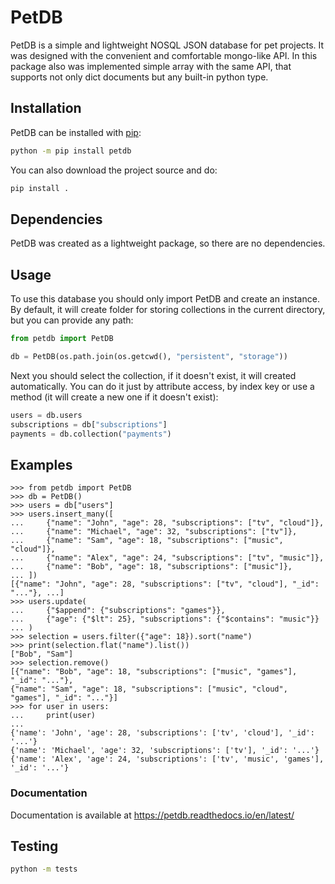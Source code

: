# PetDB

PetDB is a simple and lightweight NOSQL JSON database for pet projects.
It was designed with the convenient and comfortable mongo-like API.
In this package also was implemented simple array with the same API,
that supports not only dict documents but any built-in python type.

## Installation

PetDB can be installed with [pip](http://pypi.python.org/pypi/pip):

```bash
python -m pip install petdb
```

You can also download the project source and do:

```bash
pip install .
```

## Dependencies

PetDB was created as a lightweight package, so there are no dependencies.

## Usage

To use this database you should only import PetDB and create an instance.
By default, it will create folder for storing collections in the current directory,
but you can provide any path:

```python
from petdb import PetDB

db = PetDB(os.path.join(os.getcwd(), "persistent", "storage"))
```

Next you should select the collection, if it doesn't exist, it will created automatically.
You can do it just by attribute access, by index key or use a method (it will create a new one if it doesn't exist):

```python
users = db.users
subscriptions = db["subscriptions"]
payments = db.collection("payments")
```

## Examples

```pycon
>>> from petdb import PetDB
>>> db = PetDB()
>>> users = db["users"]
>>> users.insert_many([
...     {"name": "John", "age": 28, "subscriptions": ["tv", "cloud"]},
...     {"name": "Michael", "age": 32, "subscriptions": ["tv"]},
...     {"name": "Sam", "age": 18, "subscriptions": ["music", "cloud"]},
...     {"name": "Alex", "age": 24, "subscriptions": ["tv", "music"]},
...     {"name": "Bob", "age": 18, "subscriptions": ["music"]},
... ])
[{"name": "John", "age": 28, "subscriptions": ["tv", "cloud"], "_id": "..."}, ...]
>>> users.update(
...     {"$append": {"subscriptions": "games"}},
...     {"age": {"$lt": 25}, "subscriptions": {"$contains": "music"}}
... )
>>> selection = users.filter({"age": 18}).sort("name")
>>> print(selection.flat("name").list())
["Bob", "Sam"]
>>> selection.remove()
[{"name": "Bob", "age": 18, "subscriptions": ["music", "games"], "_id": "..."},
{"name": "Sam", "age": 18, "subscriptions": ["music", "cloud", "games"], "_id": "..."}]
>>> for user in users:
...     print(user)
...
{'name': 'John', 'age': 28, 'subscriptions': ['tv', 'cloud'], '_id': '...'}
{'name': 'Michael', 'age': 32, 'subscriptions': ['tv'], '_id': '...'}
{'name': 'Alex', 'age': 24, 'subscriptions': ['tv', 'music', 'games'], '_id': '...'}
```

### Documentation

Documentation is available at https://petdb.readthedocs.io/en/latest/

## Testing

```bash
python -m tests
```
